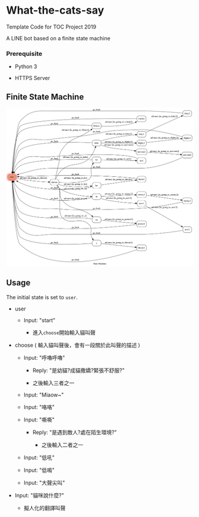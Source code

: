 # What-the-cats-say

Template Code for TOC Project 2019

A LINE bot based on a finite state machine

 ### Prerequisite
 
* Python 3

* HTTPS Server

## Finite State Machine

![fsm](./fsm.png)

## Usage

The initial state is set to `user`.

* user

	* Input: "start"
            
	    * 進入`choose`開始輸入貓叫聲
      
* choose ( 輸入貓叫聲後，會有一段關於此叫聲的描述 )

	* Input: "呼嚕呼嚕"
            
	    * Reply: "是幼貓?成貓撒嬌?緊張不舒服?"
                
		* 之後輸入三者之一
     
        
	* Input: "Miaow~"
	
	
	* Input: "咯咯"
	
	
	* Input: "嘶嘶"
            
	    * Reply: "是遇到敵人?處在陌生環境?"
	       
	       * 之後輸入二者之一
		
	* Input: "低吼"
	
	
	* Input: "低鳴"
	
	
	* Input: "大聲尖叫"
	
	
* Input: "貓咪說什麼?"

     * 擬人化的翻譯叫聲
	
      
